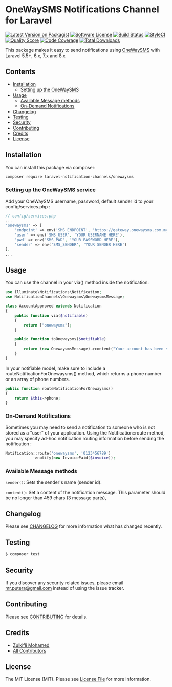 # OneWaySMS Notifications Channel for Laravel

[![Latest Version on Packagist](https://img.shields.io/packagist/v/laravel-notification-channels/onewaysms.svg?style=flat-square)](https://packagist.org/packages/laravel-notification-channels/onewaysms)
[![Software License](https://img.shields.io/badge/license-MIT-brightgreen.svg?style=flat-square)](LICENSE.md)
[![Build Status](https://img.shields.io/travis/laravel-notification-channels/onewaysms/master.svg?style=flat-square)](https://travis-ci.org/laravel-notification-channels/onewaysms)
[![StyleCI](https://styleci.io/repos/229822475/shield)](https://styleci.io/repos/:style_ci_id)
[![Quality Score](https://img.shields.io/scrutinizer/g/laravel-notification-channels/onewaysms.svg?style=flat-square)](https://scrutinizer-ci.com/g/laravel-notification-channels/onewaysms)
[![Code Coverage](https://img.shields.io/scrutinizer/coverage/g/laravel-notification-channels/onewaysms/master.svg?style=flat-square)](https://scrutinizer-ci.com/g/laravel-notification-channels/onewaysms/?branch=master)
[![Total Downloads](https://img.shields.io/packagist/dt/laravel-notification-channels/onewaysms.svg?style=flat-square)](https://packagist.org/packages/laravel-notification-channels/onewaysms)

This package makes it easy to send notifications using [OneWaySMS](https://www.onewaysms.com.my/) with Laravel 5.5+, 6.x, 7.x and 8.x

## Contents

- [Installation](#installation)
	- [Setting up the OneWaySMS](#setting-up-the-onewaysms-service)
- [Usage](#usage)
	- [Available Message methods](#available-message-methods)
	- [On-Demand Notifications](#on-demand-notifications)
- [Changelog](#changelog)
- [Testing](#testing)
- [Security](#security)
- [Contributing](#contributing)
- [Credits](#credits)
- [License](#license)


## Installation

You can install this package via composer:
``` bash
composer require laravel-notification-channels/onewaysms
```

### Setting up the OneWaySMS service

Add your OneWaySMS username, password, default sender id to your config/services.php :

```php
// config/services.php
...
'onewaysms' => [
    'endpoint' => env('SMS_ENDPOINT', 'https://gateway.onewaysms.com.my/api.aspx'),
    'user' => env('SMS_USER', 'YOUR USERNAME HERE'),
    'pwd' => env('SMS_PWD', 'YOUR PASSWORD HERE'),
    'sender' => env('SMS_SENDER', 'YOUR SENDER HERE')
],
...
```

## Usage

You can use the channel in your via() method inside the notification:

```php
use Illuminate\Notifications\Notification;
use NotificationChannels\Onewaysms\OnewaysmsMessage;

class AccountApproved extends Notification
{
    public function via($notifiable)
    {
        return ["onewaysms"];
    }

    public function toOnewaysms($notifiable)
    {
        return (new OnewaysmsMessage)->content("Your account has been successfully approved !");
    }
}
```

In your notifiable model, make sure to include a routeNotificationForOnewaysms() method, which returns a phone number or an array of phone numbers.

```php
public function routeNotificationForOnewaysms()
{
    return $this->phone;
}
```
### On-Demand Notifications
Sometimes you may need to send a notification to someone who is not stored as a "user" of your application. Using the Notification::route method, you may specify ad-hoc notification routing information before sending the notification :

```php
Notification::route('onewaysms', '0123456789')                      
            ->notify(new InvoicePaid($invoice));
```
### Available Message methods

`sender()`: Sets the sender's name (sender id).

`content()`: Set a content of the notification message. This parameter should be no longer than 459 chars (3 message parts),

## Changelog

Please see [CHANGELOG](CHANGELOG.md) for more information what has changed recently.

## Testing

``` bash
$ composer test
```

## Security

If you discover any security related issues, please email mr.putera@gmail.com instead of using the issue tracker.

## Contributing

Please see [CONTRIBUTING](CONTRIBUTING.md) for details.

## Credits

- [Zulkifli Mohamed](https://github.com/putera)
- [All Contributors](../../contributors)

## License

The MIT License (MIT). Please see [License File](LICENSE.md) for more information.
